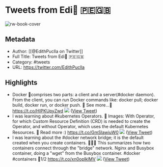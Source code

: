 # Tweets from Edi🦕 🇵🇪🇬🇧

![rw-book-cover](https://pbs.twimg.com/profile_images/1645542754624196610/SKwbUxP5.jpg)

## Metadata
- Author: [[@EdithPuclla on Twitter]]
- Full Title: Tweets from Edi🦕 🇵🇪🇬🇧
- Category: #tweets
- URL: https://twitter.com/EdithPuclla

## Highlights
- Docker 🐳comprises two parts: a client and a server(#docker daemon). From the client, you can run Docker commands like:
  docker pull; docker build, docker run, or docker push.
  🧵 See more...🥳 https://t.co/HIPKUpyZwd
  ![](https://pbs.twimg.com/media/FfIXUQXWAAEwsHs.jpg) ([View Tweet](https://twitter.com/EdithPuclla/status/1581353001335541760))
- I was learning about #kubernetes Operators. 🤗
  Images: With Operator, for which Custom Resource Definition (CRD) is needed to create the Operator, and without Operator, which uses the default Kubernetes Resources.
  🧵 Read more :) https://t.co/GmSIawiuW0
  ![](https://pbs.twimg.com/media/FfCqgI-XwAE5A-f.jpg) ([View Tweet](https://twitter.com/EdithPuclla/status/1580952896090185728))
- I was learning about the #docker network bridge; it is the default created when you create containers. 🙂💃🏾
  This summarizes how two containers connect through the "bridge" network.
  Nginx and Busybox container, doing a "wget" from the Busybox container.
  #docker #containers
  🧵1/2 https://t.co/xn0oplklMV
  ![](https://pbs.twimg.com/media/Fj1QuarXoAM0dKI.jpg) ([View Tweet](https://twitter.com/EdithPuclla/status/1602526436975312896))
